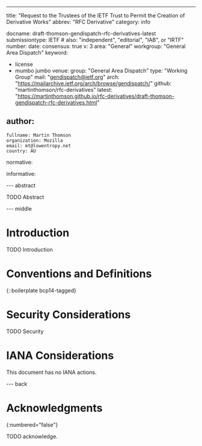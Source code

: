 ---
title: "Request to the Trustees of the IETF Trust to Permit the Creation of Derivative Works"
abbrev: "RFC Derivative"
category: info

docname: draft-thomson-gendispatch-rfc-derivatives-latest
submissiontype: IETF  # also: "independent", "editorial", "IAB", or "IRTF"
number:
date:
consensus: true
v: 3
area: "General"
workgroup: "General Area Dispatch"
keyword:
 - license
 - mumbo jumbo
venue:
  group: "General Area Dispatch"
  type: "Working Group"
  mail: "gendispatch@ietf.org"
  arch: "https://mailarchive.ietf.org/arch/browse/gendispatch/"
  github: "martinthomson/rfc-derivatives"
  latest: "https://martinthomson.github.io/rfc-derivatives/draft-thomson-gendispatch-rfc-derivatives.html"

author:
 -
    fullname: Martin Thomson
    organization: Mozilla
    email: mt@lowentropy.net
    country: AU

normative:

informative:


--- abstract

TODO Abstract


--- middle

# Introduction

TODO Introduction


# Conventions and Definitions

{::boilerplate bcp14-tagged}


# Security Considerations

TODO Security


# IANA Considerations

This document has no IANA actions.


--- back

# Acknowledgments
{:numbered="false"}

TODO acknowledge.
